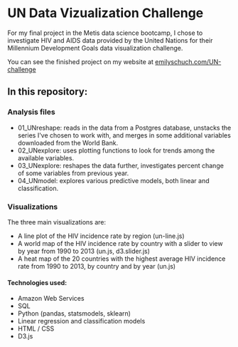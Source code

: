# UN Data Vizualization Challenge

For my final project in the Metis data science bootcamp, I chose to investigate HIV and AIDS data provided by the United Nations for their Millennium Development Goals data visualization challenge.

You can see the finished project on my website at [emilyschuch.com/UN-challenge](http://www.emilyschuch.com/UN-challenge/)

## In this repository:

### Analysis files
* 01_UNreshape: reads in the data from a Postgres database, unstacks the series I've chosen to work with, and merges in some additional variables downloaded from the World Bank.
* 02_UNexplore: uses plotting functions to look for trends among the available variables.
* 03_UNexplore: reshapes the data further, investigates percent change of some variables from previous year.
* 04_UNmodel: explores various predictive models, both linear and classification.


### Visualizations
The three main visualizations are:
* A line plot of the HIV incidence rate by region (un-line.js)
* A world map of the HIV incidence rate by country with a slider to view by year from 1990 to 2013 (un.js, d3.slider.js)
* A heat map of the 20 countries with the highest average HIV incidence rate from 1990 to 2013, by country and by year (un.js)


#### Technologies used:
* Amazon Web Services
* SQL
* Python (pandas, statsmodels, sklearn)
* Linear regression and classification models
* HTML / CSS
* D3.js
